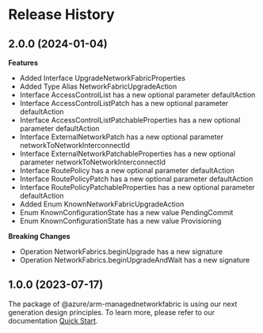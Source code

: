 # Release History
    
## 2.0.0 (2024-01-04)
    
**Features**

  - Added Interface UpgradeNetworkFabricProperties
  - Added Type Alias NetworkFabricUpgradeAction
  - Interface AccessControlList has a new optional parameter defaultAction
  - Interface AccessControlListPatch has a new optional parameter defaultAction
  - Interface AccessControlListPatchableProperties has a new optional parameter defaultAction
  - Interface ExternalNetworkPatch has a new optional parameter networkToNetworkInterconnectId
  - Interface ExternalNetworkPatchableProperties has a new optional parameter networkToNetworkInterconnectId
  - Interface RoutePolicy has a new optional parameter defaultAction
  - Interface RoutePolicyPatch has a new optional parameter defaultAction
  - Interface RoutePolicyPatchableProperties has a new optional parameter defaultAction
  - Added Enum KnownNetworkFabricUpgradeAction
  - Enum KnownConfigurationState has a new value PendingCommit
  - Enum KnownConfigurationState has a new value Provisioning

**Breaking Changes**

  - Operation NetworkFabrics.beginUpgrade has a new signature
  - Operation NetworkFabrics.beginUpgradeAndWait has a new signature
    
    
## 1.0.0 (2023-07-17)

The package of @azure/arm-managednetworkfabric is using our next generation design principles. To learn more, please refer to our documentation [Quick Start](https://aka.ms/js-track2-quickstart).
